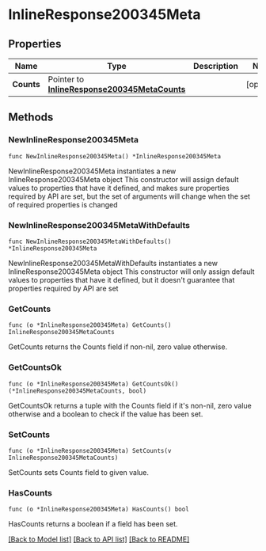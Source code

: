 # InlineResponse200345Meta

## Properties

Name | Type | Description | Notes
------------ | ------------- | ------------- | -------------
**Counts** | Pointer to [**InlineResponse200345MetaCounts**](InlineResponse200345MetaCounts.md) |  | [optional] 

## Methods

### NewInlineResponse200345Meta

`func NewInlineResponse200345Meta() *InlineResponse200345Meta`

NewInlineResponse200345Meta instantiates a new InlineResponse200345Meta object
This constructor will assign default values to properties that have it defined,
and makes sure properties required by API are set, but the set of arguments
will change when the set of required properties is changed

### NewInlineResponse200345MetaWithDefaults

`func NewInlineResponse200345MetaWithDefaults() *InlineResponse200345Meta`

NewInlineResponse200345MetaWithDefaults instantiates a new InlineResponse200345Meta object
This constructor will only assign default values to properties that have it defined,
but it doesn't guarantee that properties required by API are set

### GetCounts

`func (o *InlineResponse200345Meta) GetCounts() InlineResponse200345MetaCounts`

GetCounts returns the Counts field if non-nil, zero value otherwise.

### GetCountsOk

`func (o *InlineResponse200345Meta) GetCountsOk() (*InlineResponse200345MetaCounts, bool)`

GetCountsOk returns a tuple with the Counts field if it's non-nil, zero value otherwise
and a boolean to check if the value has been set.

### SetCounts

`func (o *InlineResponse200345Meta) SetCounts(v InlineResponse200345MetaCounts)`

SetCounts sets Counts field to given value.

### HasCounts

`func (o *InlineResponse200345Meta) HasCounts() bool`

HasCounts returns a boolean if a field has been set.


[[Back to Model list]](../README.md#documentation-for-models) [[Back to API list]](../README.md#documentation-for-api-endpoints) [[Back to README]](../README.md)


